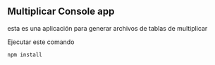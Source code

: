 ## Multiplicar Console app

esta es una aplicación para generar archivos de tablas de multiplicar

Ejecutar este comando

````
npm install
````